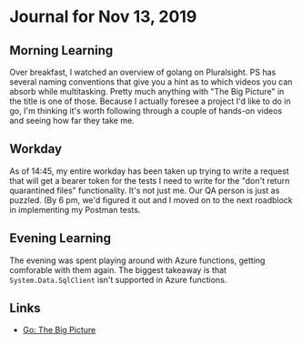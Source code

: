 # Journal for Nov 13, 2019

## Morning Learning

Over breakfast, I watched an overview of golang on Pluralsight. PS has several naming conventions that give you a hint as to which videos you can absorb while multitasking. Pretty much anything with "The Big Picture" in the title is one of those. Because I actually foresee a project I'd like to do in go, I'm thinking it's worth following through a couple of hands-on videos and seeing how far they take me.

## Workday

As of 14:45, my entire workday has been taken up trying to write a request that will get a bearer token for the tests I need to write for the "don't return quarantined files" functionality. It's not just me. Our QA person is just as puzzled. (By 6 pm, we'd figured it out and I moved on to the next roadblock in implementing my Postman tests.

## Evening Learning

The evening was spent playing around with Azure functions, getting comforable with them again. The biggest takeaway is that ``System.Data.SqlClient`` isn't supported in Azure functions.

## Links

* [Go: The Big Picture](https://app.pluralsight.com/library/courses/go-big-picture/table-of-contents)
